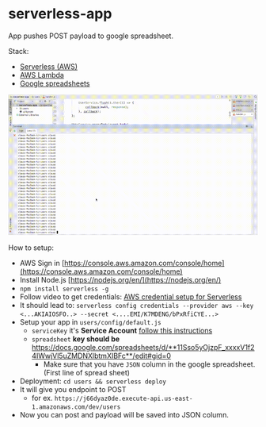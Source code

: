 # serverless-app

App pushes POST payload to google spreadsheet.    

Stack:
- [Serverless (AWS)](https://serverless.com/)
- [AWS Lambda](https://aws.amazon.com/documentation/lambda/)
- [Google spreadsheets](https://developers.google.com/sheets/)

![how](./how.gif)

How to setup:
- AWS Sign in [https://console.aws.amazon.com/console/home](https://console.aws.amazon.com/console/home)
- Install Node.js [https://nodejs.org/en/](https://nodejs.org/en/) 
- `npm install serverless -g`
- Follow video to get credentials: [AWS credential setup for Serverless](https://www.youtube.com/watch?v=HSd9uYj2LJA)
- It should lead to: `serverless config credentials --provider aws --key <...AKIAIOSFO..> --secret <....EMI/K7MDENG/bPxRfiCYE...>`
- Setup your app in `users/config/default.js`
	* `serviceKey` it's **Service Account** [follow this instructions](https://www.npmjs.com/package/google-spreadsheet#service-account-recommended-method) 
	* `spreadsheet` __key should be__ https://docs.google.com/spreadsheets/d/**11Sso5yOjzpF_xxxxV1f24IWwjVl5uZMDNXlbtmXIBFc**/edit#gid=0
	  * Make sure that you have `JSON` column in the google spreadsheet. (First line of spread sheet)
- Deployment: `cd users && serverless deploy`
- It will give you endpoint to POST
	* for ex. `https://j66dyaz0de.execute-api.us-east-1.amazonaws.com/dev/users`
- Now you can post and payload will be saved into JSON column.

